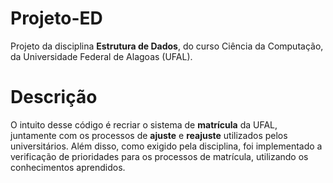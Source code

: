 # Projeto-ED

Projeto da disciplina <strong>Estrutura de Dados</strong>, do curso Ciência da Computação,
da Universidade Federal de Alagoas (UFAL).

# Descrição

O intuito desse código é recriar o sistema de <strong>matrícula</strong> da UFAL, 
juntamente com os processos de <strong>ajuste</strong> e <strong>reajuste</strong> utilizados pelos universitários.
Além disso, como exigido pela disciplina, foi implementado a 
verificação de prioridades para os processos de matrícula, utilizando os conhecimentos aprendidos.

